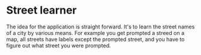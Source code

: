 # Street learner

The idea for the application is straight forward. It's to learn the street names of a city by various means. For example you get prompted a streed on a map, all streets have labels except the prompted street, and you have to figure out what street you were prompted.
